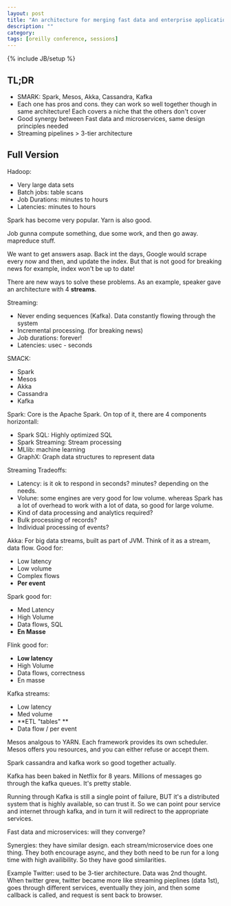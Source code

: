 ```yaml
---
layout: post
title: "An architecture for merging fast data and enterprise applications: The SMACK stack"
description: ""
category: 
tags: [oreilly conference, sessions]
---
```

{% include JB/setup %}

## TL;DR

- SMARK: Spark, Mesos, Akka, Cassandra, Kafka
- Each one has pros and cons. they can work so well together though in same architecture! Each covers a niche that the others don't cover
- Good synergy between Fast data and microservices, same design principles needed
- Streaming pipelines > 3-tier architecture

## Full Version

Hadoop:

- Very large data sets
- Batch jobs: table scans
- Job Durations: minutes to hours
- Latencies: minutes to hours

Spark has become very popular.
Yarn is also good.

Job gunna compute something, due some work, and then go away. mapreduce stuff.

We want to get answers asap. Back int the days, Google would scrape every now and then, and update the index. But that is not good for breaking news for example, index won't be up to date! 

There are new ways to solve these problems. As an example, speaker gave an architecture with 4 **streams**. 

Streaming: 

- Never ending sequences (Kafka). Data constantly flowing through the system
- Incremental processing. (for breaking news)
- Job durations: forever! 
- Latencies: usec - seconds

SMACK:

- Spark
- Mesos
- Akka
- Cassandra
- Kafka

Spark: Core is the Apache Spark. On top of it, there are 4 components horizontall:

- Spark SQL: Highly optimized SQL
- Spark Streaming: Stream processing
- MLlib: machine learning
- GraphX: Graph data structures to represent data

Streaming Tradeoffs:

- Latency: is it ok to respond in seconds? minutes? depending on the needs.
- Volune: some engines are very good for low volume. whereas Spark has a lot of overhead to work with a lot of data, so good for large volume.
- Kind of data processing and analytics required?
- Bulk processing of records?
- Individual processing of events?

Akka: For big data streams, built as part of JVM. Think of it as a stream, data flow. Good for:

- Low latency
- Low volume
- Complex flows
- **Per event**

Spark good for:

- Med Latency
- High Volume
- Data flows, SQL
- **En Masse**

Flink good for:

- **Low latency**
- High Volume
- Data flows, correctness
- En masse

Kafka streams:

- Low latency
- Med volume
- **ETL "tables" **
- Data flow / per event

Mesos analgous to YARN. Each framework provides its own scheduler. Mesos offers you resources, and you can either refuse or accept them.

Spark cassandra and kafka work so good together actually.

Kafka has been baked in Netflix for 8 years. Millions of messages go through the kafka queues. It's pretty stable.

Running through Kafka is still a single point of failure, BUT it's a distributed system that is highly available, so can trust it. So we can point pour service and internet through kafka, and in turn it will redirect to the appropriate services.

Fast data and microservices: will they converge?

Synergies: they have similar design. each stream/microservice does one thing. They both encourage async, and they both need to be run for a long time with high availibility. So they have good similarities. 

Example Twitter: used to be 3-tier architecture. Data was 2nd thought. When twitter grew, twitter became more like streaming pieplines (data 1st), goes through different services, eventually they join, and then some callback is called, and request is sent back to browser.